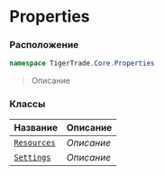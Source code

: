 
# Properties
### Расположение
```csharp    
namespace TigerTrade.Core.Properties
```
> Описание


### Классы
| Название | Описание |
| --- | --- |
| [`Resources`](./Properties/Resources.cs.md) | *Описание* |
| [`Settings`](./Properties/Settings.cs.md) | *Описание* |
